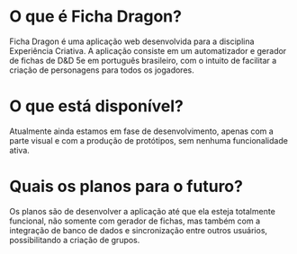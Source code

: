 # O que é Ficha Dragon?
Ficha Dragon é uma aplicação web desenvolvida para a disciplina Experiência Criativa. A aplicação consiste em um automatizador e gerador de fichas de D&D 5e em português brasileiro, com o intuito de facilitar a criação de personagens para todos os jogadores.

# O que está disponível?
Atualmente ainda estamos em fase de desenvolvimento, apenas com a parte visual e com a produção de protótipos, sem nenhuma funcionalidade ativa.

# Quais os planos para o futuro?
Os planos são de desenvolver a aplicação até que ela esteja totalmente funcional, não somente com gerador de fichas, mas também com a integração de banco de dados e sincronização entre outros usuários, possibilitando a criação de grupos.